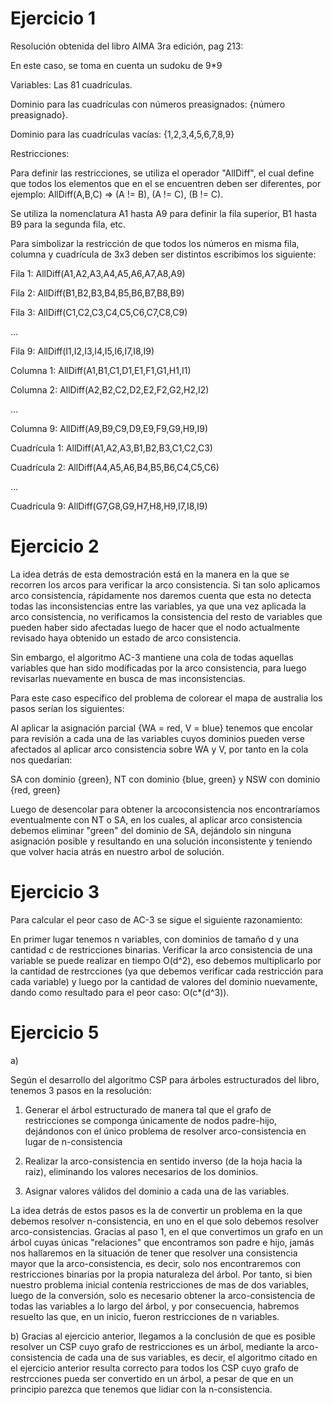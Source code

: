 # Ejercicio 1
Resolución obtenida del libro AIMA 3ra edición, pag 213:

En este caso, se toma en cuenta un sudoku de 9*9

Variables: Las 81 cuadrículas.

Dominio para las cuadrículas con números preasignados: {número preasignado}.

Dominio para las cuadrículas vacías: {1,2,3,4,5,6,7,8,9}

Restricciones:

Para definir las restricciones, se utiliza el operador "AllDiff", el cual define que todos los elementos
que en el se encuentren deben ser diferentes, por ejemplo: AllDiff(A,B,C) => (A != B), (A != C), (B != C).

Se utiliza la nomenclatura A1 hasta A9 para definir la fila superior, B1 hasta B9 para la segunda fila, etc.

Para simbolizar la restricción de que todos los números en misma fila, columna y cuadrícula de 3x3 deben ser distintos escribimos los siguiente:

Fila 1: AllDiff(A1,A2,A3,A4,A5,A6,A7,A8,A9)

Fila 2: AllDiff(B1,B2,B3,B4,B5,B6,B7,B8,B9)

Fila 3: AllDiff(C1,C2,C3,C4,C5,C6,C7,C8,C9)

...

Fila 9: AllDiff(I1,I2,I3,I4,I5,I6,I7,I8,I9)

Columna 1: AllDiff(A1,B1,C1,D1,E1,F1,G1,H1,I1)

Columna 2: AllDiff(A2,B2,C2,D2,E2,F2,G2,H2,I2)

...

Columna 9: AllDiff(A9,B9,C9,D9,E9,F9,G9,H9,I9)

Cuadrícula 1: AllDiff(A1,A2,A3,B1,B2,B3,C1,C2,C3)

Cuadrícula 2: AllDiff(A4,A5,A6,B4,B5,B6,C4,C5,C6)

...

Cuadrícula 9: AllDiff(G7,G8,G9,H7,H8,H9,I7,I8,I9)

# Ejercicio 2

La idea detrás de esta demostración está en la manera en la que se recorren los arcos para verificar la arco consistencia.
Si tan solo aplicamos arco consistencia, rápidamente nos daremos cuenta que esta no detecta todas las inconsistencias entre las variables,
ya que una vez aplicada la arco consistencia, no verificamos la consistencia del resto de variables que pueden haber sido afectadas luego 
de hacer que el nodo actualmente revisado haya obtenido un estado de arco consistencia.

Sin embargo, el algoritmo AC-3 mantiene una cola de todas aquellas variables que han sido modificadas por la arco consistencia, para luego
revisarlas nuevamente en busca de mas inconsistencias.

Para este caso específico del problema de colorear el mapa de australia los pasos serían los siguientes:

Al aplicar la asignación parcial {WA = red, V = blue} tenemos que encolar para revisión a cada una de las variables
cuyos dominios pueden verse afectados al aplicar arco consistencia sobre WA y V, por tanto en la cola nos quedarían:

SA con dominio {green}, NT con dominio {blue, green} y NSW con dominio {red, green}

Luego de desencolar para obtener la arcoconsistencia nos encontraríamos eventualmente con NT o SA,
en los cuales, al aplicar arco consistencia debemos eliminar "green" del dominio de SA, dejándolo sin ninguna asignación posible y resultando
en una solución inconsistente y teniendo que volver hacia atrás en nuestro arbol de solución.

# Ejercicio 3

Para calcular el peor caso de AC-3 se sigue el siguiente razonamiento:

En primer lugar tenemos n variables, con dominios de tamaño d y una cantidad c de restricciones binarias.
Verificar la arco consistencia de una variable se puede realizar en tiempo O(d^2), eso debemos multiplicarlo por la cantidad de restrcciones (ya que debemos verificar cada restricción para cada variable) y luego por la cantidad de valores del dominio nuevamente, dando como resultado para el peor caso: O(c*(d^3)).

# Ejercicio 5

a)

Según el desarrollo del algoritmo CSP para árboles estructurados del libro, tenemos 3 pasos en la resolución:

1) Generar el árbol estructurado de manera tal que el grafo de restricciones se componga únicamente de nodos padre-hijo, dejándonos
con el único problema de resolver arco-consistencia en lugar de n-consistencia 

2) Realizar la arco-consistencia en sentido inverso (de la hoja hacia la raiz), eliminando los valores necesarios de los dominios.

3) Asignar valores válidos del dominio a cada una de las variables.

La idea detrás de estos pasos es la de convertir un problema en la que debemos resolver n-consistencia, en uno en el que solo debemos resolver
arco-consistencias. Gracias al paso 1, en el que convertimos un grafo en un árbol cuyas únicas "relaciones" que encontramos son padre e hijo,
jamás nos hallaremos en la situación de tener que resolver una consistencia mayor que la arco-consistencia, es decir, solo nos encontraremos
con restricciones binarias por la propia naturaleza del árbol. Por tanto, si bien nuestro problema inicial contenía restricciones de mas de
dos variables, luego de la conversión, solo es necesario obtener la arco-consistencia de todas las variables a lo largo del árbol, y por
consecuencia, habremos resuelto las que, en un inicio, fueron restricciones de n variables.

b) Gracias al ejercicio anterior, llegamos a la conclusión de que es posible resolver un CSP cuyo grafo de restricciones es un árbol, mediante
la arco-consistencia de cada una de sus variables, es decir, el algoritmo citado en el ejercicio anterior resulta correcto para todos los
CSP cuyo grafo de restrcciones pueda ser convertido en un árbol, a pesar de que en un principio parezca que tenemos que lidiar con la
n-consistencia. 